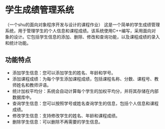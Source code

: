 # 学生成绩管理系统 
（一个shu的面向对象程序开发与设计的课程作业）
这是一个简单的学生成绩管理系统，用于管理学生的个人信息和课程成绩。该系统使用C++编写，采用面向对象的设计。它包括学生信息的添加、删除、修改和查询功能，以及课程成绩的录入和统计功能。


## 功能特点

- 添加学生信息：您可以添加学生的姓名、年龄和学号。
- 添加课程成绩：为每个学生添加课程成绩，包括课程名称、分数、课程号、教师姓名和教师评语。
- 统计加权平均分：系统会自动计算每个学生的加权平均分，并将其存储在内部数据库中。
- 查询学生信息：您可以按照学号或姓名查询学生的信息，包括个人信息和课程成绩。
- 修改学生信息：支持修改学生的姓名、年龄和课程成绩。
- 删除学生信息：可以删除不再需要的学生信息。
